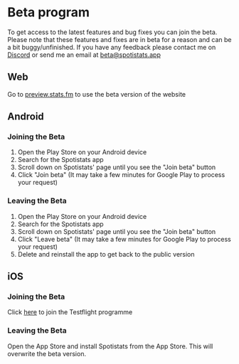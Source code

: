 # Beta program

To get access to the latest features and bug fixes you can join the beta. Please note that these features and fixes are in beta for a reason and can be a bit buggy/unfinished. If you have any feedback please contact me on [Discord](https://discord.gg/spotistats) or send me an email at [beta@spotistats.app](mailto:beta@spotistats.app)

## Web
Go to [preview.stats.fm](https://preview.stats.fm) to use the beta version of the website

## Android

### Joining the Beta

1. Open the Play Store on your Android device
2. Search for the Spotistats app
3. Scroll down on Spotistats' page until you see the "Join beta" button
4. Click "Join beta" (It may take a few minutes for Google Play to process your request)

### Leaving the Beta

1. Open the Play Store on your Android device
2. Search for the Spotistats app
3. Scroll down on Spotistats' page until you see the "Join beta" button
4. Click "Leave beta" (It may take a few minutes for Google Play to process your request)
5. Delete and reinstall the app to get back to the public version

## iOS

### Joining the Beta

Click [here](https://testflight.apple.com/join/ATXJemn4) to join the Testflight programme

### Leaving the Beta

Open the App Store and install Spotistats from the App Store. This will overwrite the beta version.
